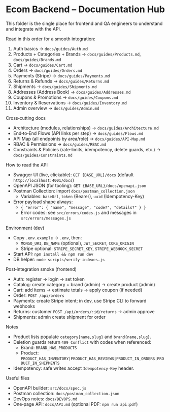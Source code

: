 # Ecom Backend – Documentation Hub

This folder is the single place for frontend and QA engineers to understand and integrate with the API.

Read in this order for a smooth integration:

1) Auth basics → `docs/guides/Auth.md`
2) Products + Categories + Brands → `docs/guides/Products.md`, `docs/guides/Brands.md`
3) Cart → `docs/guides/Cart.md`
4) Orders → `docs/guides/Orders.md`
5) Payments (Stripe) → `docs/guides/Payments.md`
6) Returns & Refunds → `docs/guides/Returns.md`
7) Shipments → `docs/guides/Shipments.md`
8) Addresses (Address Book) → `docs/guides/Addresses.md`
9) Coupons & Promotions → `docs/guides/Coupons.md`
10) Inventory & Reservations → `docs/guides/Inventory.md`
11) Admin overview → `docs/guides/Admin.md`

Cross‑cutting docs
- Architecture (modules, relationships) → `docs/guides/Architecture.md`
- End‑to‑End Flows (API links per step) → `docs/guides/Flows.md`
- API Map (all endpoints by area/role) → `docs/guides/API-Map.md`
- RBAC & Permissions → `docs/guides/RBAC.md`
- Constraints & Policies (rate‑limits, idempotency, delete guards, etc.) → `docs/guides/Constraints.md`

How to read the API
- Swagger UI (live, clickable): `GET {BASE_URL}/docs` (default `http://localhost:4001/docs`)
- OpenAPI JSON (for tooling): `GET {BASE_URL}/docs/openapi.json`
- Postman Collection: import `docs/postman_collection.json`
  - Variables: `baseUrl`, `token` (Bearer), `uuid` (Idempotency-Key)
- Error payload shape always:
  - `{ "error": { "name", "message", "code?", "details?" } }`
  - Error codes: see `src/errors/codes.js` and messages in `src/errors/messages.js`

Environment (dev)
- Copy `.env.example` → `.env`, then:
  - `MONGO_URI`, `DB_NAME` (optional), `JWT_SECRET`, `CORS_ORIGIN`
  - Stripe optional: `STRIPE_SECRET_KEY`, `STRIPE_WEBHOOK_SECRET`
- Start API: `npm install && npm run dev`
- DB helper: `node scripts/verify-indexes.js`

Post‑integration smoke (frontend)
- Auth: register → login → set token
- Catalog: create category + brand (admin) → create product (admin)
- Cart: add items → estimate totals → apply coupon (if needed)
- Order: `POST /api/orders`
- Payments: create Stripe intent; in dev, use Stripe CLI to forward webhooks
- Returns: customer `POST /api/orders/:id/returns` → admin approve
- Shipments: admin create shipment for order

Notes
- Product lists populate `category{name,slug}` and `brand{name,slug}`.
- Deletion guards return `409 Conflict` with codes when referenced:
  - Brand: `BRAND_HAS_PRODUCTS`
  - Product: `PRODUCT_HAS_INVENTORY|PRODUCT_HAS_REVIEWS|PRODUCT_IN_ORDERS|PRODUCT_IN_SHIPMENTS`
- Idempotency: safe writes accept `Idempotency-Key` header.

Useful files
- OpenAPI builder: `src/docs/spec.js`
- Postman collection: `docs/postman_collection.json`
- DevOps notes: `docs/DEVOPS.md`
- One‑page API: `docs/API.md` (optional PDF: `npm run api:pdf`)
